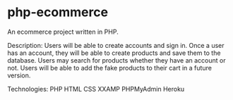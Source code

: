 # php-ecommerce
An ecommerce project written in PHP. 

Description:
Users will be able to create accounts and sign in. Once a user has an account, they will be able to create products and save them to the database. 
Users may search for products whether they have an account or not. Users will be able to add the fake products to their cart in a future version.

Technologies:
PHP
HTML
CSS
XXAMP
PHPMyAdmin 
Heroku 
